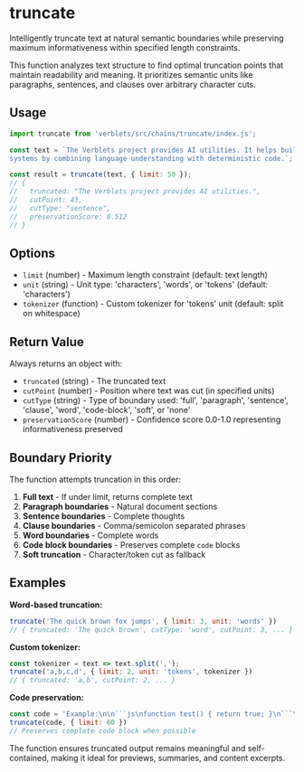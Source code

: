 # truncate

Intelligently truncate text at natural semantic boundaries while preserving maximum informativeness within specified length constraints.

This function analyzes text structure to find optimal truncation points that maintain readability and meaning. It prioritizes semantic units like paragraphs, sentences, and clauses over arbitrary character cuts.

## Usage

```javascript
import truncate from 'verblets/src/chains/truncate/index.js';

const text = `The Verblets project provides AI utilities. It helps build complex
systems by combining language understanding with deterministic code.`;

const result = truncate(text, { limit: 50 });
// {
//   truncated: "The Verblets project provides AI utilities.",
//   cutPoint: 43,
//   cutType: "sentence", 
//   preservationScore: 0.512
// }
```

## Options

- `limit` (number) - Maximum length constraint (default: text length)
- `unit` (string) - Unit type: 'characters', 'words', or 'tokens' (default: 'characters')  
- `tokenizer` (function) - Custom tokenizer for 'tokens' unit (default: split on whitespace)

## Return Value

Always returns an object with:

- `truncated` (string) - The truncated text
- `cutPoint` (number) - Position where text was cut (in specified units)
- `cutType` (string) - Type of boundary used: 'full', 'paragraph', 'sentence', 'clause', 'word', 'code-block', 'soft', or 'none'
- `preservationScore` (number) - Confidence score 0.0-1.0 representing informativeness preserved

## Boundary Priority

The function attempts truncation in this order:

1. **Full text** - If under limit, returns complete text
2. **Paragraph boundaries** - Natural document sections
3. **Sentence boundaries** - Complete thoughts 
4. **Clause boundaries** - Comma/semicolon separated phrases
5. **Word boundaries** - Complete words
6. **Code block boundaries** - Preserves complete ```code``` blocks
7. **Soft truncation** - Character/token cut as fallback

## Examples

**Word-based truncation:**
```javascript
truncate('The quick brown fox jumps', { limit: 3, unit: 'words' })
// { truncated: 'The quick brown', cutType: 'word', cutPoint: 3, ... }
```

**Custom tokenizer:**
```javascript
const tokenizer = text => text.split(',');
truncate('a,b,c,d', { limit: 2, unit: 'tokens', tokenizer })
// { truncated: 'a,b', cutPoint: 2, ... }
```

**Code preservation:**
```javascript
const code = 'Example:\n\n```js\nfunction test() { return true; }\n```\n\nMore text.';
truncate(code, { limit: 60 })
// Preserves complete code block when possible
```

The function ensures truncated output remains meaningful and self-contained, making it ideal for previews, summaries, and content excerpts.